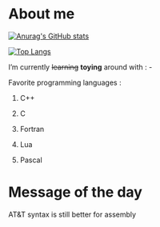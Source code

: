 
# About me
[![Anurag's GitHub stats](https://github-readme-stats.vercel.app/api?username=StjepanBM1&count_private=true&include_all_commits=true&theme=monokai)](https://github.com/anuraghazra/github-readme-stats)

[![Top Langs](https://github-readme-stats.vercel.app/api/top-langs/?username=StjepanBM1&layout=compact&theme=monokai)](https://github.com/anuraghazra/github-readme-stats)
  
I’m currently ~~learning~~ <b>toying</b> around with :
            -
            
Favorite programming languages :
   1. C++

   2. C

   3. Fortran

   4. Lua

   5. Pascal

# Message of the day

AT&T syntax is still better for assembly

